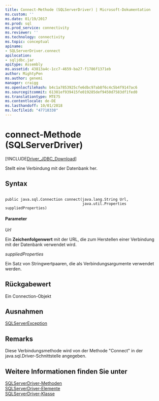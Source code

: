 ```yaml
---
title: Connect-Methode (SQLServerDriver) | Microsoft-Dokumentation
ms.custom: ''
ms.date: 01/19/2017
ms.prod: sql
ms.prod_service: connectivity
ms.reviewer: ''
ms.technology: connectivity
ms.topic: conceptual
apiname:
- SQLServerDriver.connect
apilocation:
- sqljdbc.jar
apitype: Assembly
ms.assetid: 43813a4c-1cc7-4659-ba27-f1786f1371eb
author: MightyPen
ms.author: genemi
manager: craigg
ms.openlocfilehash: b4c1a7853925cfe6dbc97ab8f6c4c5b4f9147ac6
ms.sourcegitcommit: 61381ef939415fe019285def9450d7583df1fed0
ms.translationtype: MTE75
ms.contentlocale: de-DE
ms.lasthandoff: 10/01/2018
ms.locfileid: "47718338"
---
```

# <a name="connect-method-sqlserverdriver"></a>connect-Methode (SQLServerDriver)
[!INCLUDE[Driver_JDBC_Download](../../../includes/driver_jdbc_download.md)]

  Stellt eine Verbindung mit der Datenbank her.  
  
## <a name="syntax"></a>Syntax  
  
```  
  
public java.sql.Connection connect(java.lang.String Url,  
                                   java.util.Properties suppliedProperties)  
```  
  
#### <a name="parameters"></a>Parameter  
 *Url*  
  
 Ein **Zeichenfolgenwert** mit der URL, die zum Herstellen einer Verbindung mit der Datenbank verwendet wird.  
  
 *suppliedProperties*  
  
 Ein Satz von Stringwertpaaren, die als Verbindungsargumente verwendet werden.  
  
## <a name="return-value"></a>Rückgabewert  
 Ein Connection-Objekt  
  
## <a name="exceptions"></a>Ausnahmen  
 [SQLServerException](../../../connect/jdbc/reference/sqlserverexception-class.md)  
  
## <a name="remarks"></a>Remarks  
 Diese Verbindungsmethode wird von der Methode "Connect" in der java.sql.Driver-Schnittstelle angegeben.  
  
## <a name="see-also"></a>Weitere Informationen finden Sie unter  
 [SQLServerDriver-Methoden](../../../connect/jdbc/reference/sqlserverdriver-methods.md)   
 [SQLServerDriver-Elemente](../../../connect/jdbc/reference/sqlserverdriver-members.md)   
 [SQLServerDriver-Klasse](../../../connect/jdbc/reference/sqlserverdriver-class.md)  
  
  
